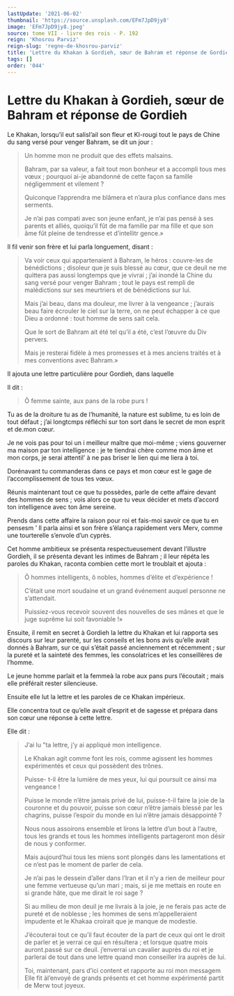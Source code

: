 ```yaml
---
lastUpdate: '2021-06-02'
thumbnail: 'https://source.unsplash.com/EFm7JpD9jy8'
image: 'EFm7JpD9jy8.jpeg'
source: tome VII - livre des rois - P. 192
reign: 'Khosrou Parviz'
reign-slug: 'regne-de-khosrou-parviz'
title: 'Lettre du Khakan à Gordieh, sœur de Bahram et réponse de Gordieh | Le Livre des Rois | Shâhnâmeh'
tags: []
order: '044'
---
```


# Lettre du Khakan à Gordieh, sœur de Bahram et réponse de Gordieh

Le Khakan, lorsqu’il eut salisl’ail son fleur et KI-rougi tout le pays de Chine du sang versé pour venger Bahram, se dit un jour :

> Un homme mon ne produit que des effets malsains.
>
> Bahram, par sa valeur, a fait tout mon bonheur et a accompli tous mes vœux ; pourquoi ai-je abandonné de cette façon sa famille négligemment et vilement ?
>
> Quiconque l’apprendra me blâmera et n’aura plus confiance dans mes serments.
>
> Je n’ai pas compati avec son jeune enfant, je n’ai pas pensé à ses parents et alliés, quoiqu’il fût de ma famille par ma fille et que son âme fût pleine de tendresse et d’intellitr gence.»

Il fil venir son frère et lui parla longuement, disant :

> Va voir ceux qui appartenaient à Bahram, le héros : couvre-les de bénédictions ; disoleur que je suis blessé au cœur, que ce deuil ne me quittera pas aussi longtemps que je vivrai ; j’ai inondé la Chine du sang versé pour venger Bahram ; tout le pays est rempli de malédictions sur ses meurtriers et de bénédictions sur lui.
>
> Mais j’ai beau, dans ma douleur, me livrer à la vengeance ; j’aurais beau faire écrouler le ciel sur la terre, on ne peut échapper à ce que Dieu a ordonné : tout homme de sens sait cela.
>
> Que le sort de Bahram ait été tel qu’il a été, c’est l’œuvre du Div pervers.
>
> Mais je resterai fidèle à mes promesses et à mes anciens traités et à mes conventions avec Bahram.»

Il ajouta une lettre particulière pour Gordieh, dans laquelle

Il dit :

> Ô femme sainte, aux pans de la robe purs !

Tu as de la droiture tu as de l’humanité, la nature est sublime, tu es loin de tout défaut ; j’ai longtcmps réfléchi sur ton sort dans le secret de mon esprit et de.mon cœur.

Je ne vois pas pour toi un i meilleur maître que moi-même ; viens gouverner ma maison par ton intelligence : je te tiendrai chère comme mon âme et mon corps, je serai attentil’ à ne pas briser le lien qui me liera à toi.

Dorénavant tu commanderas dans ce pays et mon cœur est le gage de l’accomplissement de tous tes vœux.

Réunis maintenant tout ce que tu possèdes, parle de cette affaire devant des hommes de sens ; vois alors ce que tu veux décider et mets d’accord ton intelligence avec ton âme sereine.

Prends dans cette affaire la raison pour roi et fais-moi savoir ce que tu en pensesm ’
Il parla ainsi et son frère s’élança rapidement vers Merv, comme une tourterelle s’envole d’un cyprès.

Cet homme ambitieux se présenta respectueusement devant l’illustre Gordieh, il se présenta devant les intimes de Bahram ; il leur répéta les paroles du Khakan, raconta combien cette mort le troublait et ajouta :

> Ô hommes intelligents, ô nobles, hommes d’élite et d’expérience !
>
> C’était une mort soudaine et un grand événement auquel personne ne s’attendait.
>
> Puissiez-vous recevoir souvent des nouvelles de ses mânes et que le juge suprême lui soit favoniable !»

Ensuite, il remit en secret à Gordieh la lettre du Khakan et lui rapporta ses discours sur leur parenté, sur les conseils et les bons avis qu’elle avait donnés à Bahram, sur ce qui s’était passé anciennement et récemment ; sur la pureté et la sainteté des femmes, les consolatrices et les conseillères de l’homme.

Le jeune homme parlait et la femmeà la robe aux pans purs l’écoutait ; mais elle préférait rester silencieuse.

Ensuite elle lut la lettre et les paroles de ce Khakan impérieux.

Elle concentra tout ce qu’elle avait d’esprit et de sagesse et prépara dans son cœur une réponse à cette lettre.

Elle dit :

> J’ai lu "ta lettre, j’y ai appliqué mon intelligence.
>
> Le Khakan agit comme font les rois, comme agissent les hommes expérimentés et ceux qui possèdent des trônes.
>
> Puisse-
t-il être la lumière de mes yeux, lui qui poursuit ce ainsi ma vengeance !
>
> Puisse le monde n’être jamais privé de lui, puisse-t-il faire la joie de la couronne et du pouvoir, puisse son cœur n’être jamais blessé par les chagrins, puisse l’espoir du monde en lui n’être jamais désappointé ?
>
> Nous nous assoirons ensemble et lirons la lettre d’un bout à l’autre, tous les grands et tous les hommes intelligents partageront mon désir de nous y conformer.
>
> Mais aujourd’hui tous les miens sont plongés dans les lamentations et ce n’est pas le moment de parler de cela.
>
> Je n’ai pas le dessein d’aller dans l’Iran et il n’y a rien de meilleur pour une femme vertueuse qu’un mari ; mais, si je me mettais en route en si grande hâte, que me dirait le roi sage ?
>
> Si au milieu de mon deuil je me livrais à la joie, je ne ferais pas acte de pureté et de noblesse ; les hommes de sens m’appelleraient impudente et le Khakaa croirait que je manque de modestie.
>
> J’écouterai tout ce qu’il faut écouter de la part de ceux qui ont le droit de parler et je verrai ce qui en résultera ; et lorsque quatre mois auront.passé sur ce deuil. j’enverrai un cavalier auprès du roi et je parlerai de tout dans une lettre quand mon conseiller ira auprès de lui.
>
> Toi, maintenant, pars d’ici content et rapporte au roi mon messagem Elle fit àl’envoyé de grands présents et cet homme expérimenté partit de Merw tout joyeux.
